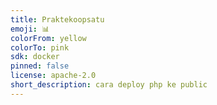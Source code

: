 ```yaml
---
title: Praktekoopsatu
emoji: 📊
colorFrom: yellow
colorTo: pink
sdk: docker
pinned: false
license: apache-2.0
short_description: cara deploy php ke public
---
```

